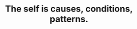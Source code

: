 ---
title: The self is causes, conditions, patterns.
tags: self buddhism mindfulness tmwt inspection
---